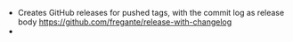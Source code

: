 - Creates GitHub releases for pushed tags, with the commit log as release body https://github.com/fregante/release-with-changelog
-
